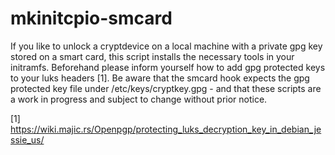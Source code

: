 # mkinitcpio-smcard
If you like to unlock a cryptdevice on a local machine with a private gpg key stored on a smart card, this script installs the necessary tools in your initramfs.
Beforehand please inform yourself how to add gpg protected keys to your luks headers [1]. Be aware that the smcard hook expects the gpg protected key file under /etc/keys/cryptkey.gpg - and that these scripts are a work in progress and subject to change without prior notice.

[1] https://wiki.majic.rs/Openpgp/protecting_luks_decryption_key_in_debian_jessie_us/

